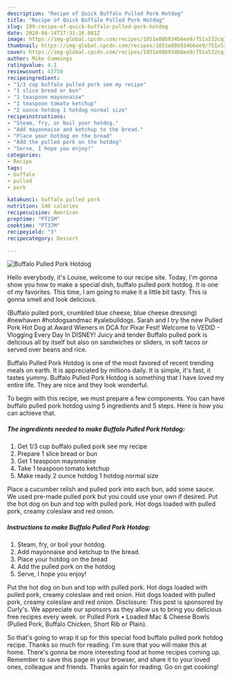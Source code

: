 ```yaml
---
description: "Recipe of Quick Buffalo Pulled Pork Hotdog"
title: "Recipe of Quick Buffalo Pulled Pork Hotdog"
slug: 199-recipe-of-quick-buffalo-pulled-pork-hotdog
date: 2020-06-14T17:31:16.081Z
image: https://img-global.cpcdn.com/recipes/1851e80b934b6ee9/751x532cq70/buffalo-pulled-pork-hotdog-recipe-main-photo.jpg
thumbnail: https://img-global.cpcdn.com/recipes/1851e80b934b6ee9/751x532cq70/buffalo-pulled-pork-hotdog-recipe-main-photo.jpg
cover: https://img-global.cpcdn.com/recipes/1851e80b934b6ee9/751x532cq70/buffalo-pulled-pork-hotdog-recipe-main-photo.jpg
author: Mike Cummings
ratingvalue: 4.1
reviewcount: 43750
recipeingredient:
- "1/3 cup buffalo pulled pork see my recipe"
- "1 slice bread or bun"
- "1 teaspoon mayonnaise"
- "1 teaspoon tomato ketchup"
- "2 ounce hotdog 1 hotdog normal size"
recipeinstructions:
- "Steam, fry, or boil your hotdog."
- "Add mayonnaise and ketchup to the bread."
- "Place your hotdog on the bread"
- "Add the pulled pork on the hotdog"
- "Serve, I hope you enjoy!"
categories:
- Recipe
tags:
- buffalo
- pulled
- pork

katakunci: buffalo pulled pork 
nutrition: 140 calories
recipecuisine: American
preptime: "PT15M"
cooktime: "PT37M"
recipeyield: "3"
recipecategory: Dessert

---
```



![Buffalo Pulled Pork Hotdog](https://img-global.cpcdn.com/recipes/1851e80b934b6ee9/751x532cq70/buffalo-pulled-pork-hotdog-recipe-main-photo.jpg)

Hello everybody, it's Louise, welcome to our recipe site. Today, I'm gonna show you how to make a special dish, buffalo pulled pork hotdog. It is one of my favorites. This time, I am going to make it a little bit tasty. This is gonna smell and look delicious.

(Buffalo pulled pork, crumbled blue cheese, blue cheese dressing) #newhaven #hotdogsandmac #yalebulldogs. Sarah and I try the new Pulled Pork Hot Dog at Award Wieners in DCA for Pixar Fest! Welcome to VEDID - Vlogging Every Day In DISNEY! Juicy and tender Buffalo pulled pork is delicious all by itself but also on sandwiches or sliders, in soft tacos or served over beans and rice.

Buffalo Pulled Pork Hotdog is one of the most favored of recent trending meals on earth. It is appreciated by millions daily. It is simple, it's fast, it tastes yummy. Buffalo Pulled Pork Hotdog is something that I have loved my entire life. They are nice and they look wonderful.


To begin with this recipe, we must prepare a few components. You can have buffalo pulled pork hotdog using 5 ingredients and 5 steps. Here is how you can achieve that.

<!--inarticleads1-->

##### The ingredients needed to make Buffalo Pulled Pork Hotdog:

1. Get 1/3 cup buffalo pulled pork see my recipe
1. Prepare 1 slice bread or bun
1. Get 1 teaspoon mayonnaise
1. Take 1 teaspoon tomato ketchup
1. Make ready 2 ounce hotdog 1 hotdog normal size


Place a cucumber relish and pulled pork into each bun, add some sauce. We used pre-made pulled pork but you could use your own if desired. Put the hot dog on bun and top with pulled pork. Hot dogs loaded with pulled pork, creamy coleslaw and red onion. 

<!--inarticleads2-->

##### Instructions to make Buffalo Pulled Pork Hotdog:

1. Steam, fry, or boil your hotdog.
1. Add mayonnaise and ketchup to the bread.
1. Place your hotdog on the bread
1. Add the pulled pork on the hotdog
1. Serve, I hope you enjoy!


Put the hot dog on bun and top with pulled pork. Hot dogs loaded with pulled pork, creamy coleslaw and red onion. Hot dogs loaded with pulled pork, creamy coleslaw and red onion. Disclosure: This post is sponsored by Curly&#39;s. We appreciate our sponsors as they allow us to bring you delicious free recipes every week. or Pulled Pork • Loaded Mac &amp; Cheese Bowls (Pulled Pork, Buffalo Chicken, Short Rib or Plain). 

So that's going to wrap it up for this special food buffalo pulled pork hotdog recipe. Thanks so much for reading. I'm sure that you will make this at home. There's gonna be more interesting food at home recipes coming up. Remember to save this page in your browser, and share it to your loved ones, colleague and friends. Thanks again for reading. Go on get cooking!
